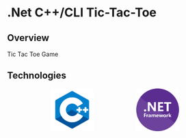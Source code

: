 # .Net C++/CLI Tic-Tac-Toe


## Overview

Tic Tac Toe Game

## Technologies


<div style="width:100%; display:flex; justify-content:center;align-items:center;gap:100px;">
    <img src = './readme_images/c++_icon.png' style="width:100px;height:100px;">
     <img src = './readme_images/dot-net_icon.png' style="width:100px;height:100px;">
</div>


